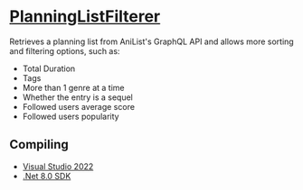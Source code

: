 # [PlanningListFilterer](https://natekford.github.io/PlanningListFilterer/)

Retrieves a planning list from AniList's GraphQL API and allows more sorting and filtering options, such as:

* Total Duration
* Tags
* More than 1 genre at a time
* Whether the entry is a sequel
* Followed users average score
* Followed users popularity

## Compiling

 * [Visual Studio 2022](https://visualstudio.microsoft.com/downloads/)
 * [.Net 8.0 SDK](https://dotnet.microsoft.com/download/dotnet/8.0)
